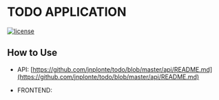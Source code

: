 # TODO APPLICATION 
[![license](https://img.shields.io/github/license/mashape/apistatus.svg)]()

## How to Use
* API: [https://github.com/jnplonte/todo/blob/master/api/README.md](https://github.com/jnplonte/todo/blob/master/api/README.md)

* FRONTEND: 
